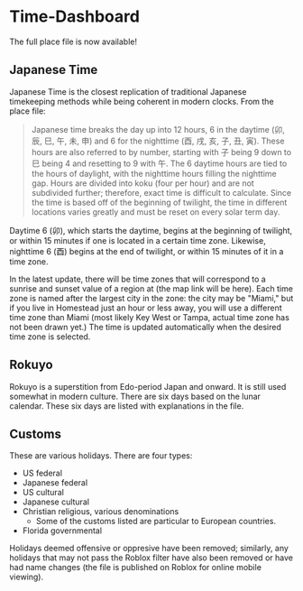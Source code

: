 # Time-Dashboard

The full place file is now available!

## Japanese Time

Japanese Time is the closest replication of traditional Japanese timekeeping methods while being coherent in modern clocks. From the place file:

<blockquote>Japanese time breaks the day up into 12 hours, 6 in the daytime (卯, 辰, 巳, 午, 未, 申) and 6 for the nighttime (酉, 戌, 亥, 子, 丑, 寅). These hours are also referred to by number, starting with 子 being 9 down to 巳 being 4 and resetting to 9 with 午. The 6 daytime hours are tied to the hours of daylight, with the nighttime hours filling the nighttime gap. Hours are divided into koku (four per hour) and are not subdivided further; therefore, exact time is difficult to calculate. Since the time is based off of the beginning of twilight, the time in different locations varies greatly and must be reset on every solar term day.</blockquote>

Daytime 6 (卯), which starts the daytime, begins at the beginning of twilight, or within 15 minutes if one is located in a certain time zone. Likewise, nighttime 6 (酉) begins at the end of twilight, or within 15 minutes of it in a time zone.

In the latest update, there will be time zones that will correspond to a sunrise and sunset value of a region at (the map link will be here). Each time zone is named after the largest city in the zone: the city may be "Miami," but if you live in Homestead just an hour or less away, you will use a different time zone than Miami (most likely Key West or Tampa, actual time zone has not been drawn yet.) The time is updated automatically when the desired time zone is selected.

## Rokuyo

Rokuyo is a superstition from Edo-period Japan and onward. It is still used somewhat in modern culture. There are six days based on the lunar calendar. These six days are listed with explanations in the file.

## Customs

These are various holidays. There are four types: 
- US federal
- Japanese federal
- US cultural
- Japanese cultural
- Christian religious, various denominations
  - Some of the customs listed are particular to European countries.
- Florida governmental

Holidays deemed offensive or oppresive have been removed; similarly, any holidays that may not pass the Roblox filter have also been removed or have had name changes (the file is published on Roblox for online mobile viewing).

